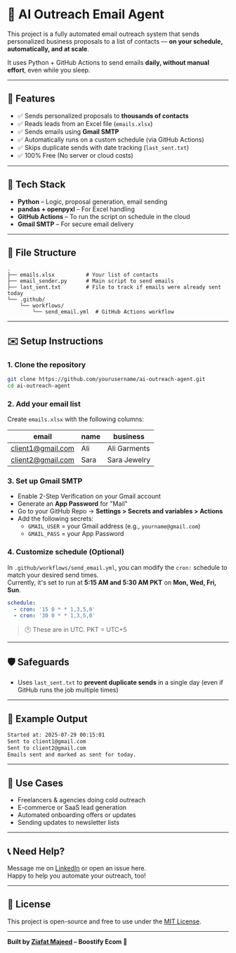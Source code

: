 
# 🤖 AI Outreach Email Agent

This project is a fully automated email outreach system that sends personalized business proposals to a list of contacts — **on your schedule, automatically, and at scale**.

It uses Python + GitHub Actions to send emails **daily, without manual effort**, even while you sleep.

---

## 🚀 Features

- ✅ Sends personalized proposals to **thousands of contacts**
- ✅ Reads leads from an Excel file (`emails.xlsx`)
- ✅ Sends emails using **Gmail SMTP**
- ✅ Automatically runs on a custom schedule (via GitHub Actions)
- ✅ Skips duplicate sends with date tracking (`last_sent.txt`)
- ✅ 100% Free (No server or cloud costs)

---

## 🧠 Tech Stack

- **Python** – Logic, proposal generation, email sending
- **pandas + openpyxl** – For Excel handling
- **GitHub Actions** – To run the script on schedule in the cloud
- **Gmail SMTP** – For secure email delivery

---

## 📁 File Structure

```
.
├── emails.xlsx          # Your list of contacts
├── email_sender.py      # Main script to send emails
├── last_sent.txt        # File to track if emails were already sent today
└── .github/
    └── workflows/
        └── send_email.yml  # GitHub Actions workflow
```

---

## ✉️ Setup Instructions

### 1. Clone the repository

```bash
git clone https://github.com/yourusername/ai-outreach-agent.git
cd ai-outreach-agent
```

### 2. Add your email list

Create `emails.xlsx` with the following columns:

| email              | name  | business        |
|-------------------|-------|-----------------|
| client1@gmail.com | Ali   | Ali Garments    |
| client2@gmail.com | Sara  | Sara Jewelry    |

### 3. Set up Gmail SMTP

- Enable 2-Step Verification on your Gmail account
- Generate an **App Password** for "Mail"
- Go to your GitHub Repo → **Settings > Secrets and variables > Actions**
- Add the following secrets:
  - `GMAIL_USER` = your Gmail address (e.g., `yourname@gmail.com`)
  - `GMAIL_PASS` = your App Password

### 4. Customize schedule (Optional)

In `.github/workflows/send_email.yml`, you can modify the `cron:` schedule to match your desired send times.  
Currently, it's set to run at **5:15 AM and 5:30 AM PKT** on **Mon, Wed, Fri, Sun**.

```yaml
schedule:
  - cron: '15 0 * * 1,3,5,0'
  - cron: '30 0 * * 1,3,5,0'
```

> 🕐 These are in UTC. PKT = UTC+5

---

## 🛡️ Safeguards

- Uses `last_sent.txt` to **prevent duplicate sends** in a single day (even if GitHub runs the job multiple times)

---

## 💬 Example Output

```bash
Started at: 2025-07-29 00:15:01
Sent to client1@gmail.com
Sent to client2@gmail.com
Emails sent and marked as sent for today.
```

---

## 📌 Use Cases

- Freelancers & agencies doing cold outreach
- E-commerce or SaaS lead generation
- Automated onboarding offers or updates
- Sending updates to newsletter lists

---

## 📞 Need Help?

Message me on [LinkedIn](https://linkedin.com/in/ziafatmajeed) or open an issue here.  
Happy to help you automate your outreach, too!

---

## 📄 License

This project is open-source and free to use under the [MIT License](LICENSE).

---

**Built by [Ziafat Majeed](https://linkedin.com/in/ziafatmajeed) – Boostify Ecom 🚀**
